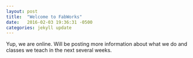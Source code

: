 ```yaml
---
layout: post
title:  "Welcome to FabWorks"
date:   2016-02-03 19:36:31 -0500
categories: jekyll update
---
```

Yup, we are online. Will be posting more information about what we do and classes
we teach in the next several weeks.
